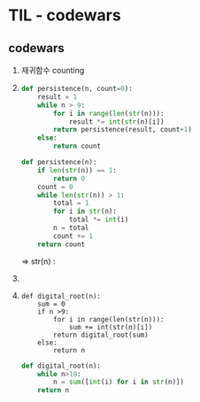# TIL - codewars

## codewars

1. 재귀함수 counting

2. ```python
   def persistence(n, count=0):
       result = 1
       while n > 9:
           for i in range(len(str(n))):
               result *= int(str(n)[i])
           return persistence(result, count+1)
       else:
           return count  
   ```

   ```python
   def persistence(n):
       if len(str(n)) == 1:
           return 0
       count = 0
       while len(str(n)) > 1:
           total = 1
           for i in str(n):
               total *= int(i)
           n = total
           count += 1
       return count
   ```

   

   => str(n) : 

3. 

4. ```
   def digital_root(n):
       sum = 0
       if n >9:
           for i in range(len(str(n))):
               sum += int(str(n)[i])
           return digital_root(sum)
       else:
           return n
   ```

   ```python
   def digital_root(n):
       while n>10:
           n = sum([int(i) for i in str(n)])
       return n
   ```